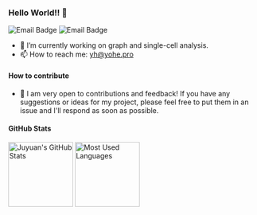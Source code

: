 ### Hello World!! 👋

![Email Badge](https://img.shields.io/badge/yh@yohe.pro-red?style=flat&logo=maildotru&logoColor=blue&label=email&labelColor=gray)
![Email Badge](https://img.shields.io/badge/Wangjvyuan2001%40outlook.com-blue?style=flat&logo=maildotru&logoColor=blue&label=email&labelColor=gray)

- 🔭 I’m currently working on graph and single-cell analysis.
- 📫 How to reach me: [yh@yohe.pro](mailto:yh@yohe.pro)
#### How to contribute
- 🤝 I am very open to contributions and feedback! If you have any suggestions or ideas for my project, please feel free to put them in an issue and I'll respond as soon as possible.

#### GitHub Stats
<div>
  
  <img height="130px" src="https://github-readme-stats-three-pearl-90.vercel.app/api?username=EternityJune25&hide=stars,prs&show_icons=true&theme=merko&rank_icon=github" alt="Juyuan's GitHub Stats">
  <img height="130px" src="https://github-readme-stats-three-pearl-90.vercel.app/api/top-langs?username=EternityJune25&hide_title=true&layout=compact&theme=merko" alt="Most Used Languages">
</div>
